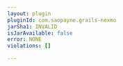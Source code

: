 ```yaml
---
layout: plugin
pluginId: com.saopayne.grails-nexmo
jarSha1: INVALID
isJarAvailable: false
error: NONE
violations: []

---
```

